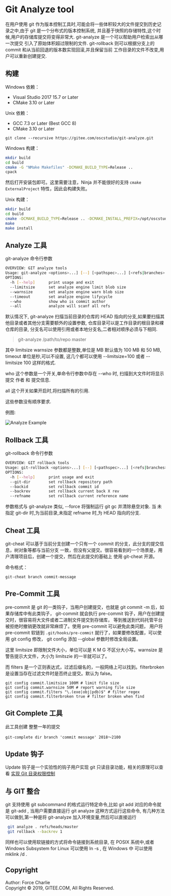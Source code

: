 # Git Analyze tool

在用户使用 git 作为版本控制工具时,可能会将一些体积较大的文件提交到历史记录之中,由于 git 是一个分布式的版本控制系统,
并且基于快照的存储特性,这个时候,用户的存储库提交将变得非常大. git-analyze 是一个可以帮助用户检索出从哪一次提交
引入了原始体积超过限制的文件. git-rollback 则可以根据分支上的 commit 和从当前回退的版本数实现回滚,并且保留当前
工作目录的文件不改变,用户可以重新创建提交.

## 构建

Windows 依赖：
+   Visual Studio 2017 15.7 or Later
+   CMake 3.10 or Later

Unix 依赖：
+   GCC 7.3 or Later (Best GCC 8)
+   CMake 3.10 or Later

```
git clone --recursive https://gitee.com/oscstudio/git-analyze.git
```

Windows 构建：

```sh
mkdir build
cd build
cmake -G "NMake Makefiles" -DCMAKE_BUILD_TYPE=Release ..
cpack
```
然后打开安装包即可。这里需要注意，Ninja 并不能很好的支持 `cmake ExternalProject` 特性，因此会构建失败。

Unix 构建：

```sh
mkdir build
cd build
cmake -DCMAKE_BUILD_TYPE=Release .. -DCMAKE_INSTALL_PREFIX=/opt/oscstudio
make
make install
```
## Analyze 工具

git-analyze 命令行参数
```sh
OVERVIEW: GIT analyze tools
Usage: git-analyze <options>...] [--] [<pathspec>...] [<refs|branches> ...]
OPTIONS:
  -h [--help]      print usage and exit
  --limitsize      set analyze engine limit blob size
  --warnsize       set analyze engine warn blob size
  --timeout        set analyze engine lifycycle
  --who            show who is commit author
  --all            analyze will scanf all refs
```

默认情况下, git-analyze 扫描当前目录的仓库的 HEAD 指向的分支,如果要扫描其他目录或者其他分支需要额外的设置参数,
仓库目录可以是工作目录的根目录和裸仓库的目录, 分支名可以使用引用或者本地分支名,二者相对顺序必须与下相同.

>git-analyze /path/to/repo master

其中 limitsize warnsize 参数都是整数,单位是 MB 默认值为 100 MB 和 50 MB, timeout 单位是秒,可以不设置, 这几个都可以使用 --limitsize=100 或者 --limitsize 100 这样的格式.

who 这个参数是一个开关,单命令行参数中存在 --who 时, 扫描到大文件时将显示提交 作者 和 提交信息.

all 这个开关如果开启时,将扫描所有的引用.

这些参数没有顺序要求.

例图:

![Analyze Example](./docs/images/analyze-001.png)

## Rollback 工具

git-rollback 命令行参数

```sh
OVERVIEW: GIT rollback tools
Usage: git-rollback <options>...] [--] [<pathspec>...] [<refs|branches> ...]
OPTIONS:
  -h [--help]      print usage and exit
  --git-dir        set rollback repository path
  --backid         set rollback commit id
  --backrev        set rollback current back X rev
  --refname        set rollback current reference name

```
参数格式与 git-analyze 类似, --force 将强制运行 git gc 并清除悬空对象. 当 未指定 git-dir 时,为当前目录,未指定 refname 时,为 HEAD 指向的分支.

## Cheat 工具

git-cheat 可以基于当前分支创建一个只有一个 commit 的分支，此分支的提交信息，树对象等都与当前分支
一致，但没有父提交。很容易看到的一个场景是，用户清理项目后，创建一个提交，然后在此提交的基础上
使用 git-cheat 开源。

命令格式：

```shell
git-cheat branch commit-message
```

## Pre-Commit 工具

pre-commit 是 git 的一类钩子，当用户创建提交，也就是 git commit -m 后，如果存储库中有此类钩子，
git-commit 就会执行 pre-commit 钩子，用户在创建提交时，很容易将大文件或者二进制文件提交到存储库，
等到推送到代码托管平台被拒绝时撤销更改就非常麻烦了。使用 pre-commit 可以避免此类问题，
用户将 pre-commit 软链到 `.git/hooks/pre-commit` 就行了，如果要修改配置，可以使用 git config 修改，
git config 添加 --global 参数时修改全局设置。

这里 limitsize 即限制文件大小，单位可以是 K M G 不区分大小写。warnsize 是警告提示大文件，大小为 limitszie 的一半就可以了。

而 filters 是一个正则表达式，过滤后缀名的，一般网络上可以找到。filterbroken 是设置当存在过滤文件时是否终止提交。默认为 false。

```shell
git config commit.limitsize 100M # limit file size
git config commit.warnsize 50M # report warning file size
git config commit.filters "\.(exe|obj|pdb)$" # filter regex
git config commit.filterbroken true # filter broken when find
```

## Git Complete 工具

此工具创建 整整一年的提交

```shell
git-complete dir branch 'commit message' 2018～2100
```

## Update 钩子

Update 钩子是一个实验性的钩子用户实现 git 只读目录功能，相关的原理可以查看 [实现 Git 目录权限控制](https://forcemz.net/git/2019/04/01/ImplementGitDirPermissionControl/)

## 与 GIT 整合

git 支持使用 git subcommand 的格式运行特定命令,比如 git add 对应的命令就是 git-add , 当用户需要直接运行 git analyze 这种方式运行这些命令,
有几种方法可以做到,第一种是将 git-analyze 加入环境变量,然后可以直接运行

```bash
 git analyze . refs/heads/master
 git rollback --backrev 1
 ```

同样也可以使用软链接的方式将命令链接到系统目录, 在 POSIX 系统中,或者 Windows Subsystem for Linux 可以使用 ln -s , 在 Windows 中
可以使用 mklink  /d .

## Copyright

Author: Force Charlie  
Copyright &copy; 2019, GITEE.COM, All Rights Reserved.

